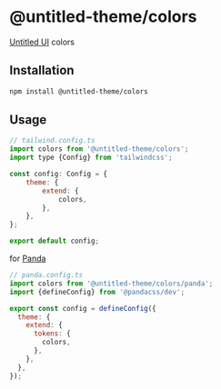 # @untitled-theme/colors

[Untitled UI](<https://www.figma.com/file/5OtZ9gq2jAPCYkmVI2Dd8e/%E2%9D%96-PREVIEW-%E2%9D%96-Untitled-UI-%E2%80%93-PRO-VARIABLES-(v4.0)?type=design&node-id=3463-407484&mode=design&t=oOV4Ezg1JTNhN3ec-0>) colors

## Installation

```bash
npm install @untitled-theme/colors
```

## Usage

```js
// tailwind.config.ts
import colors from '@untitled-theme/colors';
import type {Config} from 'tailwindcss';

const config: Config = {
	theme: {
		extend: {
			colors,
		},
	},
};

export default config;
```

for [Panda](https://panda-css.com/)

```js
// panda.config.ts
import colors from '@untitled-theme/colors/panda';
import {defineConfig} from '@pandacss/dev';

export const config = defineConfig({
  theme: {
    extend: {
      tokens: {
        colors,
      },
    },
  },
});
```
